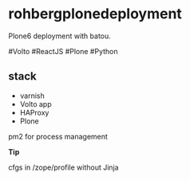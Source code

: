 rohbergplonedeployment
======================

Plone6 deployment with batou. 

#Volto #ReactJS #Plone #Python  

stack
---------

* varnish
* Volto app
* HAProxy
* Plone

pm2 for process management

**Tip**

cfgs in /zope/profile without Jinja

